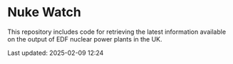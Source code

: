# Nuke Watch

This repository includes code for retrieving the latest information available on the output of EDF nuclear power plants in the UK.

Last updated: 2025-02-09 12:24